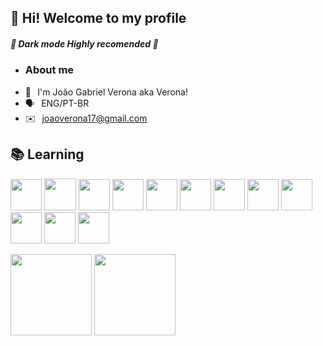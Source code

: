 

## 👋 Hi! Welcome to my profile
 
 ##### 👀 Dark mode Highly recomended 👀
 
- ### About me
- 🥱⠀I'm João Gabriel Verona aka Verona!
- 🗣️⠀ENG/PT-BR
- ✉️⠀joaoverona17@gmail.com




## 📚 Learning 
<img src="https://cdn.jsdelivr.net/gh/devicons/devicon/icons/premierepro/premierepro-original.svg" width=50 /> <img src="https://upload.wikimedia.org/wikipedia/commons/2/20/Photoshop_CC_icon.png" width=51 /> <img src="https://cdn.jsdelivr.net/gh/devicons/devicon/icons/aftereffects/aftereffects-original.svg" width=50 />   <img src="https://cdn.jsdelivr.net/gh/devicons/devicon/icons/canva/canva-original.svg" width=50 />   <img src="https://cdn.jsdelivr.net/gh/devicons/devicon/icons/java/java-plain.svg" width=50 /> <img src="https://cdn.jsdelivr.net/gh/devicons/devicon/icons/git/git-original.svg" width=50/> <img src="https://cdn.icon-icons.com/icons2/2429/PNG/512/github_logo_icon_147285.png" width=50 /> <img src="https://cdn.jsdelivr.net/gh/devicons/devicon/icons/figma/figma-original.svg" width=50/> <img src="https://cdn.jsdelivr.net/gh/devicons/devicon/icons/html5/html5-original.svg" width=50/>
<img src="https://i.imgur.com/U2LoXjc.png" width=50/>
<img src="https://i.imgur.com/nLlb5EX.png" width=50/>
<img src="https://i.imgur.com/rhQjA7B.png" width=50/>


<img height="130em" src="https://github-readme-stats-eight-theta.vercel.app/api?username=1Verona&show_icons=true&theme=algolia&include_all_commits=true&count_private=true"/>  <img height="130em" src="https://github-readme-stats.vercel.app/api/pin/?username=1Verona&repo=PortfolioTi&theme=algolia"/>  
